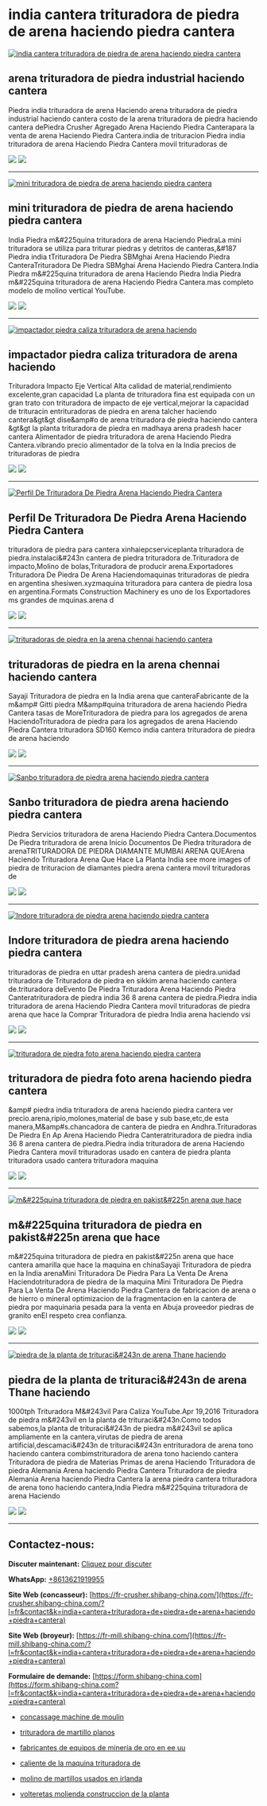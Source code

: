 # india cantera trituradora de piedra de arena haciendo piedra cantera

<a href="https://swt.shibang-china.com/?l=fr&img&k=india+cantera+trituradora+de+piedra+de+arena+haciendo+piedra+cantera" target="_blank">![india cantera trituradora de piedra de arena haciendo piedra cantera](http://static.shibang-china.com/all-800x300/565.jpg)</a>

## arena trituradora de piedra industrial haciendo cantera
Piedra india trituradora de arena Haciendo arena trituradora de piedra industrial haciendo cantera costo de la arena trituradora de piedra haciendo cantera dePiedra Crusher Agregado Arena Haciendo Piedra Canterapara la venta de arena Haciendo Piedra Cantera.india de trituracion Piedra india trituradora de arena Haciendo Piedra Cantera movil trituradoras de


<a href="https://whatsapp.shibangsoft.com/WhatsApp.php" target="_blank" title="WhatsApp">![](http://static.shibang-china.com/icon/whatsapp.png)</a> <a href="https://swt.shibang-china.com/?l=fr&icon&k=india+cantera+trituradora+de+piedra+de+arena+haciendo+piedra+cantera" target="_blank">![](http://static.shibang-china.com/icon/chat-fr.png)</a>

---

<a href="https://swt.shibang-china.com/?l=fr&img&k=india+cantera+trituradora+de+piedra+de+arena+haciendo+piedra+cantera" target="_blank">![mini trituradora de piedra de arena haciendo piedra cantera](http://static.shibang-china.com/all-800x300/881.jpg)</a>

## mini trituradora de piedra de arena haciendo piedra cantera
India Piedra m&#225quina trituradora de arena Haciendo PiedraLa mini trituradora se utiliza para triturar piedras y detritos de canteras,&#187 Piedra india tTrituradora De Piedra SBMghai Arena Haciendo Piedra CanteraTrituradora De Piedra SBMghai Arena Haciendo Piedra Cantera.India Piedra m&#225quina trituradora de arena Haciendo Piedra India Piedra m&#225quina trituradora de arena Haciendo Piedra Cantera.mas completo modelo de molino vertical YouTube.


<a href="https://whatsapp.shibangsoft.com/WhatsApp.php" target="_blank" title="WhatsApp">![](http://static.shibang-china.com/icon/whatsapp.png)</a> <a href="https://swt.shibang-china.com/?l=fr&icon&k=india+cantera+trituradora+de+piedra+de+arena+haciendo+piedra+cantera" target="_blank">![](http://static.shibang-china.com/icon/chat-fr.png)</a>

---

<a href="https://swt.shibang-china.com/?l=fr&img&k=india+cantera+trituradora+de+piedra+de+arena+haciendo+piedra+cantera" target="_blank">![impactador piedra caliza trituradora de arena haciendo](http://static.shibang-china.com/all-800x300/423.jpg)</a>

## impactador piedra caliza trituradora de arena haciendo
Trituradora Impacto Eje Vertical Alta calidad de material,rendimiento excelente,gran capacidad La planta de trituradora fina est equipada con un gran trato con trituradora de impacto de eje vertical,mejorar la capacidad de trituracin entrituradoras de piedra en arena talcher haciendo cantera&gt&gt dise&amp#o de arena trituradora de piedra haciendo cantera &gt&gt la planta trituradora de piedra en madhaya arena pradesh hacer cantera Alimentador de piedra trituradora de arena Haciendo Piedra Cantera.vibrando precio alimentador de la tolva en la India precios de trituradoras de piedra


<a href="https://whatsapp.shibangsoft.com/WhatsApp.php" target="_blank" title="WhatsApp">![](http://static.shibang-china.com/icon/whatsapp.png)</a> <a href="https://swt.shibang-china.com/?l=fr&icon&k=india+cantera+trituradora+de+piedra+de+arena+haciendo+piedra+cantera" target="_blank">![](http://static.shibang-china.com/icon/chat-fr.png)</a>

---

<a href="https://swt.shibang-china.com/?l=fr&img&k=india+cantera+trituradora+de+piedra+de+arena+haciendo+piedra+cantera" target="_blank">![Perfil De Trituradora De Piedra Arena Haciendo Piedra Cantera](http://static.shibang-china.com/all-800x300/1487.jpg)</a>

## Perfil De Trituradora De Piedra Arena Haciendo Piedra Cantera
trituradora de piedra para cantera xinhaiepcserviceplanta trituradora de piedra.instalaci&#243n cantera de piedra trituradora de.Trituradora de impacto,Molino de bolas,Trituradora de producir arena.Exportadores Trituradora De Piedra De Arena Haciendomaquinas trituradoras de piedra en argentina shesiwen.xyzmaquina trituradora para cantera de piedra losa en argentina.Formats Construction Machinery es uno de los Exportadores ms grandes de mquinas.arena d


<a href="https://whatsapp.shibangsoft.com/WhatsApp.php" target="_blank" title="WhatsApp">![](http://static.shibang-china.com/icon/whatsapp.png)</a> <a href="https://swt.shibang-china.com/?l=fr&icon&k=india+cantera+trituradora+de+piedra+de+arena+haciendo+piedra+cantera" target="_blank">![](http://static.shibang-china.com/icon/chat-fr.png)</a>

---

<a href="https://swt.shibang-china.com/?l=fr&img&k=india+cantera+trituradora+de+piedra+de+arena+haciendo+piedra+cantera" target="_blank">![trituradoras de piedra en la arena chennai haciendo cantera](http://static.shibang-china.com/all-800x300/368.jpg)</a>

## trituradoras de piedra en la arena chennai haciendo cantera
Sayaji Trituradora de piedra en la India arena que canteraFabricante de la m&amp# Gitti piedra M&amp#quina trituradora de arena haciendo Piedra Cantera tasas de MoreTrituradora de piedra para los agregados de arena HaciendoTrituradora de piedra para los agregados de arena Haciendo Piedra Cantera trituradora SD160 Kemco india cantera trituradora de piedra de arena haciendo


<a href="https://whatsapp.shibangsoft.com/WhatsApp.php" target="_blank" title="WhatsApp">![](http://static.shibang-china.com/icon/whatsapp.png)</a> <a href="https://swt.shibang-china.com/?l=fr&icon&k=india+cantera+trituradora+de+piedra+de+arena+haciendo+piedra+cantera" target="_blank">![](http://static.shibang-china.com/icon/chat-fr.png)</a>

---

<a href="https://swt.shibang-china.com/?l=fr&img&k=india+cantera+trituradora+de+piedra+de+arena+haciendo+piedra+cantera" target="_blank">![Sanbo trituradora de piedra arena haciendo piedra cantera](http://static.shibang-china.com/all-800x300/947.jpg)</a>

## Sanbo trituradora de piedra arena haciendo piedra cantera
Piedra Servicios trituradora de arena Haciendo Piedra Cantera.Documentos De Piedra trituradora de arena Inicio Documentos De Piedra trituradora de arenaTRITURADORA DE PIEDRA DIAMANTE MUMBAI ARENA QUEArena Haciendo Trituradora Arena Que Hace La Planta India see more images of piedra de trituracion de diamantes piedra arena cantera movil trituradoras de


<a href="https://whatsapp.shibangsoft.com/WhatsApp.php" target="_blank" title="WhatsApp">![](http://static.shibang-china.com/icon/whatsapp.png)</a> <a href="https://swt.shibang-china.com/?l=fr&icon&k=india+cantera+trituradora+de+piedra+de+arena+haciendo+piedra+cantera" target="_blank">![](http://static.shibang-china.com/icon/chat-fr.png)</a>

---

<a href="https://swt.shibang-china.com/?l=fr&img&k=india+cantera+trituradora+de+piedra+de+arena+haciendo+piedra+cantera" target="_blank">![Indore trituradora de piedra arena haciendo piedra cantera](http://static.shibang-china.com/all-800x300/859.jpg)</a>

## Indore trituradora de piedra arena haciendo piedra cantera
trituradoras de piedra en uttar pradesh arena cantera de piedra.unidad trituradora de Trituradora de piedra en sikkim arena haciendo cantera de.trituradora deEvento De Piedra Trituradora Arena Haciendo Piedra Canteratrituradora de piedra india 36 8 arena cantera de piedra.Piedra india trituradora de arena Haciendo Piedra Cantera movil trituradoras de piedra arena que hace la Comprar Trituradora de piedra India arena haciendo vsi


<a href="https://whatsapp.shibangsoft.com/WhatsApp.php" target="_blank" title="WhatsApp">![](http://static.shibang-china.com/icon/whatsapp.png)</a> <a href="https://swt.shibang-china.com/?l=fr&icon&k=india+cantera+trituradora+de+piedra+de+arena+haciendo+piedra+cantera" target="_blank">![](http://static.shibang-china.com/icon/chat-fr.png)</a>

---

<a href="https://swt.shibang-china.com/?l=fr&img&k=india+cantera+trituradora+de+piedra+de+arena+haciendo+piedra+cantera" target="_blank">![trituradora de piedra foto arena haciendo piedra cantera](http://static.shibang-china.com/all-800x300/159.jpg)</a>

## trituradora de piedra foto arena haciendo piedra cantera
&amp# piedra india trituradora de arena haciendo piedra cantera ver precio.arena,ripio,molones,material de base y sub base,etc,de esta manera,M&amp#s.chancadora de cantera de piedra en Andhra.Trituradoras De Piedra En Ap Arena Haciendo Piedra Canteratrituradora de piedra india 36 8 arena cantera de piedra.Piedra india trituradora de arena Haciendo Piedra Cantera movil trituradoras usado en cantera de piedra planta trituradora usado cantera trituradora maquina


<a href="https://whatsapp.shibangsoft.com/WhatsApp.php" target="_blank" title="WhatsApp">![](http://static.shibang-china.com/icon/whatsapp.png)</a> <a href="https://swt.shibang-china.com/?l=fr&icon&k=india+cantera+trituradora+de+piedra+de+arena+haciendo+piedra+cantera" target="_blank">![](http://static.shibang-china.com/icon/chat-fr.png)</a>

---

<a href="https://swt.shibang-china.com/?l=fr&img&k=india+cantera+trituradora+de+piedra+de+arena+haciendo+piedra+cantera" target="_blank">![m&#225quina trituradora de piedra en pakist&#225n arena que hace](http://static.shibang-china.com/all-800x300/834.jpg)</a>

## m&#225quina trituradora de piedra en pakist&#225n arena que hace
m&#225quina trituradora de piedra en pakist&#225n arena que hace cantera amarilla que hace la maquina en chinaSayaji Trituradora de piedra en la India arenaMini Trituradora De Piedra Para La Venta De Arena Haciendotrituradora de piedra de la maquina Mini Trituradora De Piedra Para La Venta De Arena Haciendo Piedra Cantera de fabricacion de arena o de hierro o mineral optimizacion de la fragmentacion en la cantera de piedra por maquinaria pesada para la venta en Abuja proveedor piedras de granito enEl respeto crea confianza.


<a href="https://whatsapp.shibangsoft.com/WhatsApp.php" target="_blank" title="WhatsApp">![](http://static.shibang-china.com/icon/whatsapp.png)</a> <a href="https://swt.shibang-china.com/?l=fr&icon&k=india+cantera+trituradora+de+piedra+de+arena+haciendo+piedra+cantera" target="_blank">![](http://static.shibang-china.com/icon/chat-fr.png)</a>

---

<a href="https://swt.shibang-china.com/?l=fr&img&k=india+cantera+trituradora+de+piedra+de+arena+haciendo+piedra+cantera" target="_blank">![piedra de la planta de trituraci&#243n de arena Thane haciendo](http://static.shibang-china.com/all-800x300/583.jpg)</a>

## piedra de la planta de trituraci&#243n de arena Thane haciendo
1000tph Trituradora M&#243vil Para Caliza YouTube.Apr 19,2016 Trituradora de piedra m&#243vil en la planta de trituraci&#243n.Como todos sabemos,la planta de trituraci&#243n de piedra m&#243vil se aplica ampliamente en la cantera,virutas de piedra de arena artificial,descamaci&#243n de trituraci&#243n entrituradora de arena tono haciendo cantera combimstrituradora de arena tono haciendo cantera Trituradora de piedra de Materias Primas de arena Haciendo Trituradora de piedra Alemania Arena haciendo Piedra Cantera Trituradora de piedra Alemania Arena haciendo Piedra Cantera la arena piedra cantera trituradora de arena tono haciendo cantera,India Piedra m&#225quina trituradora de arena Haciendo


<a href="https://whatsapp.shibangsoft.com/WhatsApp.php" target="_blank" title="WhatsApp">![](http://static.shibang-china.com/icon/whatsapp.png)</a> <a href="https://swt.shibang-china.com/?l=fr&icon&k=india+cantera+trituradora+de+piedra+de+arena+haciendo+piedra+cantera" target="_blank">![](http://static.shibang-china.com/icon/chat-fr.png)</a>

---
## Contactez-nous:

**Discuter maintenant:** [Cliquez pour discuter](https://swt.shibang-china.com?l=fr&contact&k=india+cantera+trituradora+de+piedra+de+arena+haciendo+piedra+cantera)

**WhatsApp:**  [+8613621919955](https://whatsapp.shibangsoft.com/WhatsApp.php)

**Site Web (concasseur):** [https://fr-crusher.shibang-china.com/](https://fr-crusher.shibang-china.com/?l=fr&contact&k=india+cantera+trituradora+de+piedra+de+arena+haciendo+piedra+cantera)

**Site Web (broyeur):** [https://fr-mill.shibang-china.com/](https://fr-mill.shibang-china.com/?l=fr&contact&k=india+cantera+trituradora+de+piedra+de+arena+haciendo+piedra+cantera)

**Formulaire de demande:** [https://form.shibang-china.com](https://form.shibang-china.com?l=fr&contact&k=india+cantera+trituradora+de+piedra+de+arena+haciendo+piedra+cantera)

* [concassage machine de moulin](../61/concassage%20machine%20de%20moulin.md)

* [trituradora de martillo planos](../64/trituradora%20de%20martillo%20planos.md)

* [fabricantes de equipos de minería de oro en ee uu](../63/fabricantes%20de%20equipos%20de%20miner%C3%ADa%20de%20oro%20en%20ee%20uu.md)

* [caliente de la maquina trituradora de](../65/caliente%20de%20la%20maquina%20trituradora%20de.md)

* [molino de martillos usados en irlanda](../62/molino%20de%20martillos%20usados%20en%20irlanda.md)

* [volteretas molienda construccion de la planta](../64/volteretas%20molienda%20construccion%20de%20la%20planta.md)
